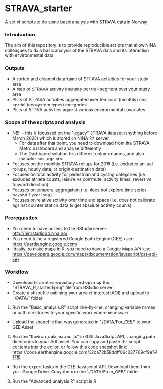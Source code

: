 # STRAVA_starter
A set of scripts to do some basic analysis with STRAVA data in Norway

### Introduction
The aim of this repository is to provide reproducible scripts that allow NINA colleagues to do a basic analysis of the STRAVA data and its interaction with environmental data.

### Outputs
* A sorted and cleaned dataframe of STRAVA activities for your study area
* A map of STRAVA activity intensity per trail segment over your study area
* Plots of STRAVA activities aggregated over temporal (monthly) and spatial (ecosystem types) categories
* Plots of STRVA activities against various environmental covariates

### Scope of the scripts and analysis
* NB!! - this is focussed on the "legacy" STRAVA dataset (anything before March 2020) which is stored on NINA R:\ server
  * For data after that point, you need to download from the STRAVA Metro dashboard and analyse differently
  * The Dashbaord solution has different column names, and also includes sex, age etc.
* Focuses on the monthly STRAVA rollups for 2019 (i.e. excludes annual rollups, hourly data, or origin-destination data)
* Focuses on total activity for pedestrian and cycling categories (i.e. excludes athlete counts, leisure vs commute, activity times, revers vs forward direction)
* Focuses on temporal aggregation (i.e. does not explore time series beyond 1 year long)
* Focuses on relative activity over time and space (i.e. does not calibrate against counter station data to get absolute activity counts)

### Prerequisites
* You need to have access to the RStudio server: http://ninrstudio04.nina.no/
* You need to be a registered Google Earth Engine (GEE) user: https://earthengine.google.com/
* Ideally, to make maps in R, you need to have a Google Maps API key: https://developers.google.com/maps/documentation/javascript/get-api-key

### Workflow
* Download this entire repository and open up the "STRAVA_R_starter.Rproj" file from RStudio server
* Create a shapefile outlining your area of interest (AOI) and upload to './DATA/' folder
1. Run the "Basic_analysis.R" script line-by-line, changing variable names or path directories to your specific work where necessary.
* Upload the shapefile that was generated in './DATA/For_GEE/' to your GEE Asset
2. Run the "Environ_data_extract.js" in GEE JavaScript API, changing path directories to your AOI asset. You can copy and paste the script contents into the editor, or follow this code snapshot link: https://code.earthengine.google.com/32ca72b58ddff06c337769df9e5417f8
* Run the export tasks in the GEE Javascript API. Download them from your Google Drive. Copy them to the './DATA/From_GEE/' folder
3. Run the "Advanced_analysis.R" script in R
